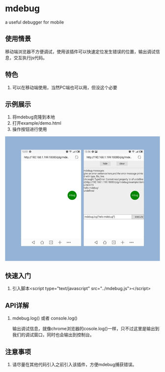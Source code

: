 # mdebug
a useful debugger for mobile

## 使用情景

移动端浏览器不方便调试，使用该插件可以快速定位发生错误的位置，输出调试信息，交互执行js代码。

## 特色

1. 可以在移动端使用，当然PC端也可以用，但没这个必要


## 示例展示

1. 将mdebug克隆到本地
2. 打开example/demo.html
3. 操作按钮进行使用

![image](https://github.com/ghking1/mdebug/raw/master/example/demo.jpg)

## 快速入门

1. 引入脚本\<script type="text/javascript" src="../mdebug.js"\>\</script\>

## API详解

1. mdebug.log() 或者 console.log()
    
    输出调试信息，就像chrome浏览器的cosole.log()一样，只不过这里是输出到我们的调试窗口，同时也会输出到控制台。

## 注意事项

1. 请尽量在其他代码引入之前引入该插件，方便mdebug捕获错误。
